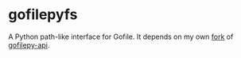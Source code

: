 # gofilepyfs

A Python path-like interface for Gofile. It depends on my own [fork](https://github.com/marcegeek/gofilepy/tree/mybranch) of [gofilepy-api](https://github.com/m0bb1n/gofilepy). 
